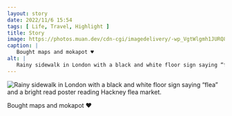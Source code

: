 ```yaml
---
layout: story
date: 2022/11/6 15:54
tags: [ Life, Travel, Highlight ]
title: Story
image: https://photos.muan.dev/cdn-cgi/imagedelivery/-wp_VgtWlgmh1JURQ8t1mg/59edfaaf-055f-47b5-be8a-2add726b2e00/public
caption: |
   Bought maps and mokapot ♥︎
alt: |
   Rainy sidewalk in London with a black and white floor sign saying “flea” and a bright read poster reading Hackney flea market.
---
```


![Rainy sidewalk in London with a black and white floor sign saying “flea” and a bright read poster reading Hackney flea market.](https://photos.muan.dev/cdn-cgi/imagedelivery/-wp_VgtWlgmh1JURQ8t1mg/59edfaaf-055f-47b5-be8a-2add726b2e00/public)

Bought maps and mokapot ♥︎
